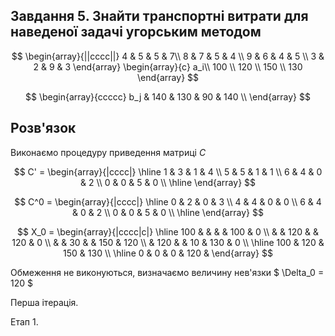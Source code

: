 ## Завдання 5. Знайти транспортні витрати для наведеної задачі угорським методом ##

$$ \begin{array}{||cccc||}
    4 & 5 & 5 & 7\\ 
    8 & 7 & 5 & 4 \\
    9 & 6 & 4 & 5 \\
    3 & 2 & 9 & 3 
\end{array} \begin{array}{c}
    a_i\\
    100 \\ 
    120 \\
    150 \\
    130 
\end{array} $$

$$ \begin{array}{ccccc}
    b_j & 140 & 130 & 90 & 140 \\ 
\end{array} $$

## Розв'язок

Виконаємо процедуру приведення матриці $C$
 

$$ C' = \begin{array}{|cccc|} \hline
    1    & 3   & 1   & 4   \\ 
    5    & 5   & 1   & 1   \\
    6    & 4   & 0   & 2   \\
    0    & 0   & 5   & 0   \\ \hline
\end{array} $$

$$ C^0 = \begin{array}{|cccc|} \hline
    0    & 2   & 0   & 3   \\ 
    4    & 4   & 0   & 0   \\
    6    & 4   & 0   & 2   \\
    0    & 0   & 5   & 0   \\ \hline
\end{array} $$


$$ X_0 = \begin{array}{|cccc|c|} \hline
    100  &     &     &     & 100 & 0   \\ 
         &     & 120 &     & 120 & 0   \\
         &     & 30  &     & 150 & 120 \\
         & 120 &     & 10  & 130 & 0   \\ \hline
    100  & 120 & 150 & 130             \\ \hline
    0    & 0   & 0   & 120 &   
\end{array} $$

Обмеження не виконуються, визначаємо величину нев'язки $ \Delta_0 = 120 $

Перша ітерація.

Етап 1.
